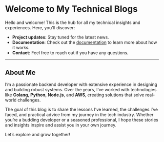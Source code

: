 # Welcome to My Technical Blogs

Hello and welcome! This is the hub for all my technical insights and experiences. Here, you'll discover:

- **Project updates**: Stay tuned for the latest news.
- **Documentation**: Check out the [documentation](./docs) to learn more about how it works.
- **Contact**: Feel free to reach out if you have any questions.

---
## About Me
I’m a passionate backend developer with extensive experience in designing and building robust systems. Over the years, I’ve worked with technologies like **Golang**, **Python**, **Node.js**, and **AWS**, creating solutions that solve real-world challenges.

The goal of this blog is to share the lessons I’ve learned, the challenges I’ve faced, and practical advice from my journey in the tech industry. Whether you’re a budding developer or a seasoned professional, I hope these stories and insights inspire and assist you in your own journey.

Let’s explore and grow together!

